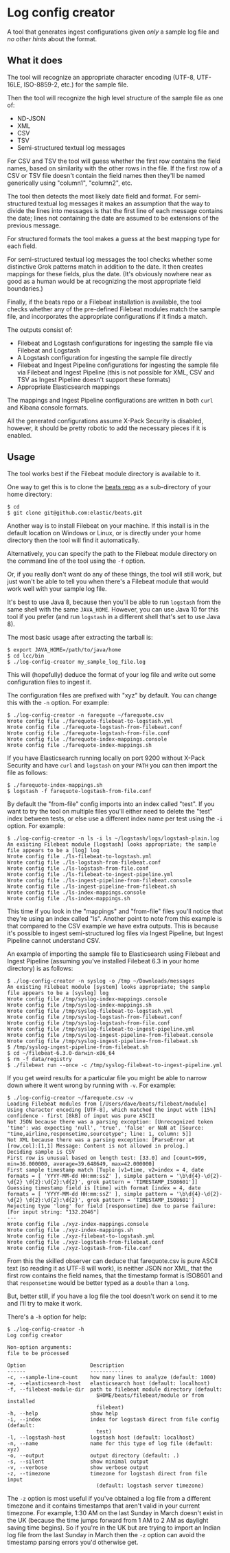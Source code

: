 # Log config creator

A tool that generates ingest configurations given _only_ a sample log file and
_no other hints_ about the format.

## What it does

The tool will recognize an appropriate character encoding (UTF-8, UTF-16LE,
ISO-8859-2, etc.) for the sample file.

Then the tool will recognize the high level structure of the sample file as one
of:

* ND-JSON
* XML
* CSV
* TSV
* Semi-structured textual log messages

For CSV and TSV the tool will guess whether the first row contains the field
names, based on similarity with the other rows in the file.  If the first row
of a CSV or TSV file doesn't contain the field names then they'll be named
generically using "column1", "column2", etc.

The tool then detects the most likely date field and format.  For
semi-structured textual log messages it makes an assumption that the way to
divide the lines into messages is that the first line of each message contains
the date; lines not containing the date are assumed to be extensions of the
previous message.

For structured formats the tool makes a guess at the best mapping type for each
field.

For semi-structured textual log messages the tool checks whether some
distinctive Grok patterns match in addition to the date.  It then creates
mappings for these fields, plus the date.  (It's obviously nowhere near as good
as a human would be at recognizing the most appropriate field boundaries.)

Finally, if the beats repo or a Filebeat installation is available, the tool
checks whether any of the pre-defined Filebeat modules match the sample file,
and incorporates the appropriate configurations if it finds a match.

The outputs consist of:

* Filebeat and Logstash configurations for ingesting the sample file via
  Filebeat and Logstash
* A Logstash configuration for ingesting the sample file directly
* Filebeat and Ingest Pipeline configurations for ingesting the sample file via
  Filebeat and Ingest Pipeline (this is not possible for XML, CSV and TSV as
  Ingest Pipeline doesn't support these formats)
* Appropriate Elasticsearch mappings

The mappings and Ingest Pipeline configurations are written in both `curl` and
Kibana console formats.

All the generated configurations assume X-Pack Security is disabled, however, it
should be pretty robotic to add the necessary pieces if it is enabled.

## Usage

The tool works best if the Filebeat module directory is available to it.

One way to get this is to clone the
[beats repo](http://github.com/elastic/beats) as a sub-directory of your home
directory:

```
$ cd
$ git clone git@github.com:elastic/beats.git
```

Another way is to install Filebeat on your machine.  If this install is in the
default location on Windows or Linux, or is directly under your home directory
then the tool will find it automatically.

Alternatively, you can specify the path to the Filebeat module directory on the
command line of the tool using the `-f` option.

Or, if you really don't want do any of these things, the tool will still work,
but just won't be able to tell you when there's a Filebeat module that would
work well with your sample log file.

It's best to use Java 8, because then you'll be able to run `logstash` from the
same shell with the same `JAVA_HOME`.  However, you can use Java 10 for this
tool if you prefer (and run `logstash` in a different shell that's set to use
Java 8).

The most basic usage after extracting the tarball is:

```
$ export JAVA_HOME=/path/to/java/home
$ cd lcc/bin
$ ./log-config-creator my_sample_log_file.log
```

This will (hopefully) deduce the format of your log file and write out some
configuration files to ingest it.

The configuration files are prefixed with "xyz" by default.  You can change this
with the `-n` option.  For example:

```
$ ./log-config-creator -n farequote ~/farequote.csv
Wrote config file ./farequote-filebeat-to-logstash.yml
Wrote config file ./farequote-logstash-from-filebeat.conf
Wrote config file ./farequote-logstash-from-file.conf
Wrote config file ./farequote-index-mappings.console
Wrote config file ./farequote-index-mappings.sh
```

If you have Elasticsearch running locally on port 9200 without X-Pack Security
and have `curl` and `logstash` on your `PATH` you can then import the file as
follows:

```
$ ./farequote-index-mappings.sh
$ logstash -f farequote-logstash-from-file.conf
```

By default the "from-file" config imports into an index called "test".  If you
want to try the tool on multiple files you'll either need to delete the "test"
index between tests, or else use a different index name per test using the `-i`
option.  For example:

```
$ ./log-config-creator -n ls -i ls ~/logstash/logs/logstash-plain.log
An existing Filebeat module [logstash] looks appropriate; the sample file appears to be a [log] log
Wrote config file ./ls-filebeat-to-logstash.yml
Wrote config file ./ls-logstash-from-filebeat.conf
Wrote config file ./ls-logstash-from-file.conf
Wrote config file ./ls-filebeat-to-ingest-pipeline.yml
Wrote config file ./ls-ingest-pipeline-from-filebeat.console
Wrote config file ./ls-ingest-pipeline-from-filebeat.sh
Wrote config file ./ls-index-mappings.console
Wrote config file ./ls-index-mappings.sh
```

This time if you look in the "mappings" and "from-file" files you'll notice that
they're using an index called "ls".  Another point to note from this example is
that compared to the CSV example we have extra outputs.  This is because it's
possible to ingest semi-structured log files via Ingest Pipeline, but Ingest
Pipeline cannot understand CSV.

An example of importing the sample file to Elasticsearch using Filebeat and
Ingest Pipeline (assuming you've installed Filebeat 6.3 in your home directory)
is as follows:

```
$ ./log-config-creator -n syslog -o /tmp ~/Downloads/messages
An existing Filebeat module [system] looks appropriate; the sample file appears to be a [syslog] log
Wrote config file /tmp/syslog-index-mappings.console
Wrote config file /tmp/syslog-index-mappings.sh
Wrote config file /tmp/syslog-filebeat-to-logstash.yml
Wrote config file /tmp/syslog-logstash-from-filebeat.conf
Wrote config file /tmp/syslog-logstash-from-file.conf
Wrote config file /tmp/syslog-filebeat-to-ingest-pipeline.yml
Wrote config file /tmp/syslog-ingest-pipeline-from-filebeat.console
Wrote config file /tmp/syslog-ingest-pipeline-from-filebeat.sh
$ /tmp/syslog-ingest-pipeline-from-filebeat.sh
$ cd ~/filebeat-6.3.0-darwin-x86_64
$ rm -f data/registry
$ ./filebeat run --once -c /tmp/syslog-filebeat-to-ingest-pipeline.yml
```

If you get weird results for a particular file you might be able to narrow down
where it went wrong by running with `-v`.  For example:

```
$ ./log-config-creator ~/farequote.csv -v
Loading Filebeat modules from [/Users/dave/beats/filebeat/module]
Using character encoding [UTF-8], which matched the input with [15%] confidence - first [8kB] of input was pure ASCII
Not JSON because there was a parsing exception: [Unrecognized token 'time': was expecting 'null', 'true', 'false' or NaN at [Source: "time,airline,responsetime,sourcetype"; line: 1, column: 5]]
Not XML because there was a parsing exception: [ParseError at [row,col]:[1,1] Message: Content is not allowed in prolog.]
Deciding sample is CSV
First row is unusual based on length test: [33.0] and [count=999, min=36.000000, average=39.648649, max=42.000000]
First sample timestamp match [Tuple [v1=time, v2=index = 4, date formats = [ 'YYYY-MM-dd HH:mm:ssZ' ], simple pattern = '\b\d{4}-\d{2}-\d{2} \d{2}:\d{2}:\d{2}', grok pattern = 'TIMESTAMP_ISO8601']]
Guessing timestamp field is [time] with format [index = 4, date formats = [ 'YYYY-MM-dd HH:mm:ssZ' ], simple pattern = '\b\d{4}-\d{2}-\d{2} \d{2}:\d{2}:\d{2}', grok pattern = 'TIMESTAMP_ISO8601']
Rejecting type 'long' for field [responsetime] due to parse failure: [For input string: "132.2046"]
---
Wrote config file ./xyz-index-mappings.console
Wrote config file ./xyz-index-mappings.sh
Wrote config file ./xyz-filebeat-to-logstash.yml
Wrote config file ./xyz-logstash-from-filebeat.conf
Wrote config file ./xyz-logstash-from-file.conf
```

From this the skilled observer can deduce that farequote.csv is pure ASCII text
(so reading it as UTF-8 will work), is neither JSON nor XML, that the first row
contains the field names, that the timestamp format is ISO8601 and that
`responsetime` would be better typed as a `double` than a `long`.

But, better still, if you have a log file the tool doesn't work on send it to me
and I'll try to make it work.

There's a `-h` option for help:

```
$ ./log-config-creator -h
Log config creator

Non-option arguments:
file to be processed

Option                     Description
------                     -----------
-c, --sample-line-count    how many lines to analyze (default: 1000)
-e, --elasticsearch-host   elasticsearch host (default: localhost)
-f, --filebeat-module-dir  path to filebeat module directory (default:
                             $HOME/beats/filebeat/module or from installed
                             filebeat)
-h, --help                 show help
-i, --index                index for logstash direct from file config (default:
                             test)
-l, --logstash-host        logstash host (default: localhost)
-n, --name                 name for this type of log file (default: xyz)
-o, --output               output directory (default: .)
-s, --silent               show minimal output
-v, --verbose              show verbose output
-z, --timezone             timezone for logstash direct from file input
                             (default: logstash server timezone)
```

The `-z` option is most useful if you've obtained a log file from a different
timezone and it contains timestamps that aren't valid in your current timezone.
For example, 1:30 AM on the last Sunday in March doesn't exist in the UK
(because the time jumps forward from 1 AM to 2 AM as daylight saving time
begins).  So if you're in the UK but are trying to import an Indian log file
from the last Sunday in March then the `-z` option can avoid the timestamp
parsing errors you'd otherwise get.

